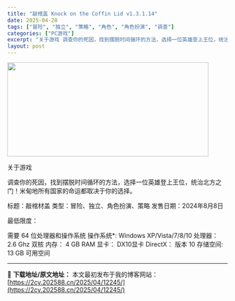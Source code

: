 ```yaml
---
title: "敲棺盖 Knock on the Coffin Lid v1.3.1.14"
date: 2025-04-28
tags: ["冒险", "独立", "策略", "角色", "角色扮演", "调查"]
categories: ["PC游戏"]
excerpt: "关于游戏 调查你的死因，找到摆脱时间循环的方法，选择一位英雄登上王位，统治北方之门！米甸地所有国家的命运都取决于你的选择。 标题：敲棺材盖 类型：冒险、独立、角色扮演、策略 发售日期：2024年8月8日 最低限度： 需要 64 位处理器和操作系统 操作系统*: Windows XP/Vista/7/&hellip;"
layout: post
---
```


<img class="aligncenter size-full wp-image-12230" src="https://2cy.202588.cn/wp-content/uploads/2025/04/202504280319231.webp" alt="" width="460" height="215" />

关于游戏

调查你的死因，找到摆脱时间循环的方法，选择一位英雄登上王位，统治北方之门！米甸地所有国家的命运都取决于你的选择。

标题：敲棺材盖
类型：冒险、独立、角色扮演、策略
发售日期：2024年8月8日

最低限度：

需要 64 位处理器和操作系统
操作系统*: Windows XP/Vista/7/8/10
处理器： 2.6 Ghz 双核
内存： 4 GB RAM
显卡： DX10显卡
DirectX： 版本 10
存储空间: 13 GB 可用空间

---
📖 **下载地址/原文地址：** 本文最初发布于我的博客网站：[https://2cy.202588.cn/2025/04/12245/](https://2cy.202588.cn/2025/04/12245/)
